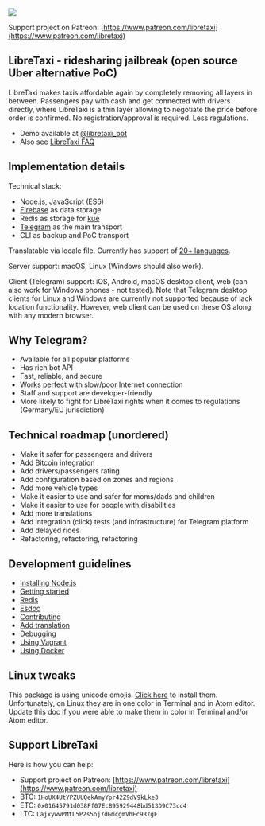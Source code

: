 <div>
<a href="https://travis-ci.org/ro31337/libretaxi/">
<img src="https://api.travis-ci.org/ro31337/libretaxi.svg?branch=master"></img>
</a>
</div>

Support project on Patreon: [https://www.patreon.com/libretaxi](https://www.patreon.com/libretaxi)

## LibreTaxi - ridesharing jailbreak (open source Uber alternative PoC)

LibreTaxi makes taxis affordable again by completely removing all layers in between. Passengers pay with cash and get connected with drivers directly, where LibreTaxi is a thin layer allowing to negotiate the price before order is confirmed. No registration/approval is required. Less regulations.

* Demo available at [@libretaxi_bot](https://telegram.me/libretaxi_bot)
* Also see [LibreTaxi FAQ](doc/FAQ.md)

## Implementation details

Technical stack:

* Node.js, JavaScript (ES6)
* [Firebase](https://firebase.google.com/) as data storage
* Redis as storage for [kue](https://github.com/Automattic/kue)
* [Telegram](https://telegram.org) as the main transport
* CLI as backup and PoC transport

Translatable via locale file. Currently has support of [20+ languages](src/validations/supported-locales.js).

Server support: macOS, Linux (Windows should also work).

Client (Telegram) support: iOS, Android, macOS desktop client, web (can also work for Windows phones - not tested). Note that Telegram desktop clients for Linux and Windows are currently not supported because of lack location functionality. However, web client can be used on these OS along with any modern browser.

## Why Telegram?

* Available for all popular platforms
* Has rich bot API
* Fast, reliable, and secure
* Works perfect with slow/poor Internet connection
* Staff and support are developer-friendly
* More likely to fight for LibreTaxi rights when it comes to regulations (Germany/EU jurisdiction)

## Technical roadmap (unordered)

* Make it safer for passengers and drivers
* Add Bitcoin integration
* Add drivers/passengers rating
* Add configuration based on zones and regions
* Add more vehicle types
* Make it easier to use and safer for moms/dads and children
* Make it easier to use for people with disabilities
* Add more translations
* Add integration (click) tests (and infrastructure) for Telegram platform
* Add delayed rides
* Refactoring, refactoring, refactoring

## Development guidelines

* [Installing Node.js](doc/NODEJS.md)
* [Getting started](doc/GETTING-STARTED.md)
* [Redis](doc/REDIS.md)
* [Esdoc](doc/ESDOC.md)
* [Contributing](doc/CONTRIBUTING.md)
* [Add translation](doc/TRANSLATE.md)
* [Debugging](doc/DEBUGGING.md)
* [Using Vagrant](doc/VAGRANT.md)
* [Using Docker](doc/DOCKER.md)

## Linux tweaks

This package is using unicode emojis. [Click here](https://github.com/eosrei/emojione-color-font#install-on-ubuntu-linux) to install them. Unfortunately, on Linux they are in one color in Terminal and in Atom editor. Update this doc if you were able to make them in color in Terminal and/or Atom editor.

## Support LibreTaxi

Here is how you can help:

* Support project on Patreon: [https://www.patreon.com/libretaxi](https://www.patreon.com/libretaxi)
* BTC: `1HoUX4UtYPZUUQekAmyYpr42Z9dV9kLke3`
* ETC: `0x01645791d038Ff07EcB95929448bd513D9C73cc4`
* LTC: `LajxywwPMtL5P2s5oj7dGmcgmVhEc9R7gF`

